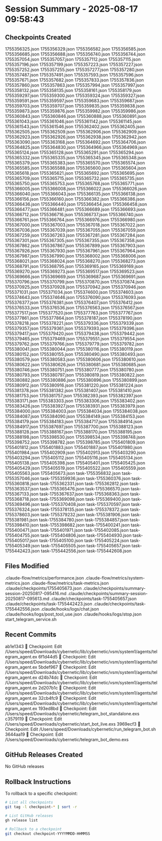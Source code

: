 # Session Summary - 2025-08-17 09:58:43

## Checkpoints Created
1755356325.json
1755356329.json
1755356582.json
1755356585.json
1755356685.json
1755356688.json
1755356740.json
1755356744.json
1755357054.json
1755357057.json
1755357112.json
1755357115.json
1755357196.json
1755357199.json
1755357223.json
1755357227.json
1755357252.json
1755357255.json
1755357277.json
1755357280.json
1755357487.json
1755357491.json
1755357593.json
1755357596.json
1755357671.json
1755357682.json
1755357833.json
1755357836.json
1755357860.json
1755357863.json
1755357994.json
1755357997.json
1755358132.json
1755358135.json
1755358161.json
1755358179.json
1755359297.json
1755359300.json
1755359324.json
1755359327.json
1755359591.json
1755359597.json
1755359683.json
1755359687.json
1755359703.json
1755359707.json
1755359835.json
1755359838.json
1755359873.json
1755359876.json
1755359982.json
1755359986.json
1755360843.json
1755360846.json
1755360888.json
1755360891.json
1755361043.json
1755361046.json
1755361142.json
1755361145.json
1755361543.json
1755361546.json
1755362402.json
1755362405.json
1755362505.json
1755362509.json
1755362906.json
1755362909.json
1755362923.json
1755362926.json
1755362938.json
1755362942.json
1755363090.json
1755363168.json
1755364692.json
1755364706.json
1755364825.json
1755364830.json
1755364966.json
1755364969.json
1755365124.json
1755365128.json
1755365291.json
1755365294.json
1755365332.json
1755365335.json
1755365345.json
1755365348.json
1755365379.json
1755365383.json
1755365570.json
1755365574.json
1755365585.json
1755365588.json
1755365600.json
1755365604.json
1755365618.json
1755365621.json
1755365692.json
1755365695.json
1755365709.json
1755365715.json
1755365732.json
1755365735.json
1755365750.json
1755365753.json
1755365768.json
1755365771.json
1755366005.json
1755366008.json
1755366022.json
1755366026.json
1755366040.json
1755366043.json
1755366135.json
1755366138.json
1755366156.json
1755366160.json
1755366382.json
1755366386.json
1755366436.json
1755366440.json
1755366454.json
1755366458.json
1755366477.json
1755366481.json
1755366689.json
1755366693.json
1755366712.json
1755366716.json
1755366737.json
1755366740.json
1755366761.json
1755366764.json
1755366976.json
1755366980.json
1755367000.json
1755367003.json
1755367018.json
1755367022.json
1755367036.json
1755367039.json
1755367055.json
1755367059.json
1755367259.json
1755367263.json
1755367281.json
1755367284.json
1755367301.json
1755367305.json
1755367355.json
1755367358.json
1755367862.json
1755367867.json
1755367899.json
1755367903.json
1755367926.json
1755367930.json
1755367961.json
1755367964.json
1755367987.json
1755367990.json
1755368002.json
1755368006.json
1755368021.json
1755368024.json
1755368270.json
1755368273.json
1755368791.json
1755368795.json
1755369165.json
1755369169.json
1755369270.json
1755369273.json
1755369517.json
1755369523.json
1755369666.json
1755369669.json
1755369687.json
1755369691.json
1755370796.json
1755370799.json
1755370870.json
1755370874.json
1755370925.json
1755370928.json
1755370942.json
1755370946.json
1755371031.json
1755371034.json
1755374600.json
1755374603.json
1755374643.json
1755374646.json
1755376090.json
1755376093.json
1755376377.json
1755376381.json
1755376407.json
1755376412.json
1755376533.json
1755376536.json
1755376563.json
1755376567.json
1755377517.json
1755377520.json
1755377763.json
1755377767.json
1755377861.json
1755377864.json
1755378187.json
1755378190.json
1755378218.json
1755378221.json
1755379336.json
1755379339.json
1755379357.json
1755379361.json
1755379393.json
1755379396.json
1755379417.json
1755379420.json
1755379438.json
1755379442.json
1755379465.json
1755379469.json
1755379551.json
1755379554.json
1755379762.json
1755379766.json
1755379779.json
1755379782.json
1755380041.json
1755380044.json
1755380116.json
1755380119.json
1755380152.json
1755380155.json
1755380490.json
1755380493.json
1755380579.json
1755380583.json
1755380606.json
1755380610.json
1755380622.json
1755380626.json
1755380681.json
1755380685.json
1755380746.json
1755380751.json
1755380777.json
1755380780.json
1755380793.json
1755380797.json
1755380819.json
1755380822.json
1755380882.json
1755380886.json
1755380896.json
1755380899.json
1755380912.json
1755380916.json
1755381220.json
1755381224.json
1755381378.json
1755381382.json
1755381407.json
1755381410.json
1755381753.json
1755381757.json
1755382393.json
1755382397.json
1755383171.json
1755383303.json
1755383306.json
1755383402.json
1755383426.json
1755383927.json
1755383931.json
1755383979.json
1755384000.json
1755384003.json
1755384034.json
1755384038.json
1755384087.json
1755384090.json
1755384149.json
1755384153.json
1755384179.json
1755384183.json
1755384717.json
1755384914.json
1755384917.json
1755387697.json
1755387700.json
1755388123.json
1755388128.json
1755388167.json
1755388170.json
1755388195.json
1755388198.json
1755398530.json
1755398534.json
1755398748.json
1755398752.json
1755398782.json
1755398785.json
1755401809.json
1755401812.json
1755401883.json
1755401887.json
1755401980.json
1755401984.json
1755402909.json
1755402913.json
1755403290.json
1755403294.json
1755405112.json
1755405116.json
1755405134.json
1755405138.json
1755405398.json
1755405401.json
1755405425.json
1755405429.json
1755405519.json
1755405522.json
1755405559.json
1755405563.json
1755405673.json
task-1755356832.json
task-1755357046.json
task-1755359936.json
task-1755360376.json
task-1755360818.json
task-1755362331.json
task-1755362812.json
task-1755363537.json
task-1755365476.json
task-1755366570.json
task-1755367133.json
task-1755367637.json
task-1755368363.json
task-1755368718.json
task-1755369098.json
task-1755369400.json
task-1755369496.json
task-1755370408.json
task-1755370597.json
task-1755376324.json
task-1755378135.json
task-1755378372.json
task-1755378603.json
task-1755379232.json
task-1755381906.json
task-1755381981.json
task-1755384780.json
task-1755384857.json
task-1755398410.json
task-1755398682.json
task-1755400241.json
task-1755400471.json
task-1755401971.json
task-1755402085.json
task-1755404755.json
task-1755404806.json
task-1755404930.json
task-1755405017.json
task-1755405100.json
task-1755405224.json
task-1755405349.json
task-1755405505.json
task-1755405657.json
task-1755442423.json
task-1755442556.json
task-1755442608.json

## Files Modified
.claude-flow/metrics/performance.json
.claude-flow/metrics/system-metrics.json
.claude-flow/metrics/task-metrics.json
.claude/checkpoints/1755405673.json
.claude/checkpoints/summary-session-20250817-095416.md
.claude/checkpoints/summary-session-20250817-095613.md
.claude/checkpoints/task-1755405657.json
.claude/checkpoints/task-1755442423.json
.claude/checkpoints/task-1755442556.json
.claude/hooks/logs/chat.json
.claude/hooks/logs/post_tool_use.json
.claude/hooks/logs/stop.json
start_telegram_service.sh

## Recent Commits
ab1e1343 🔖 Checkpoint: Edit /Users/speed/Downloads/cybernetic/lib/cybernetic/vsm/system1/agents/telegram_agent.ex
6f1d44d5 🔖 Checkpoint: Edit /Users/speed/Downloads/cybernetic/lib/cybernetic/vsm/system1/agents/telegram_agent.ex
5bdef967 🔖 Checkpoint: Edit /Users/speed/Downloads/cybernetic/lib/cybernetic/vsm/system1/agents/telegram_agent.ex
d24b74dc 🔖 Checkpoint: Edit /Users/speed/Downloads/cybernetic/lib/cybernetic/vsm/system1/agents/telegram_agent.ex
2d207b1c 🔖 Checkpoint: Edit /Users/speed/Downloads/cybernetic/lib/cybernetic/vsm/system1/agents/telegram_agent.ex
32cb4fc9 🔖 Checkpoint: Edit /Users/speed/Downloads/cybernetic/lib/cybernetic/vsm/system1/agents/telegram_agent.ex
193ed8bd 🔖 Checkpoint: Edit /Users/speed/Downloads/cybernetic/telegram_bot_standalone.exs
c3579119 🔖 Checkpoint: Edit /Users/speed/Downloads/cybernetic/start_bot_live.exs
3969ecf3 🔖 Checkpoint: Edit /Users/speed/Downloads/cybernetic/run_telegram_bot.sh
3644aa19 🔖 Checkpoint: Edit /Users/speed/Downloads/cybernetic/telegram_bot_demo.exs

## GitHub Releases Created
No GitHub releases

## Rollback Instructions
To rollback to a specific checkpoint:
```bash
# List all checkpoints
git tag -l checkpoint-* | sort -r

# List GitHub releases
gh release list

# Rollback to a checkpoint
git checkout checkpoint-YYYYMMDD-HHMMSS
```
